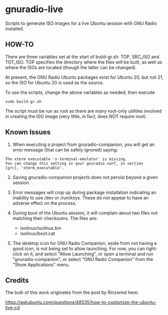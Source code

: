 # gnuradio-live

Scripts to generate ISO images for a live Ubuntu session with GNU
Radio installed.

## HOW-TO

There are three variables set at the start of build-gr.sh: TOP,
SRC_ISO and TGT_ISO.  TOP specifies the directory where the files will
be built, as well as where the ISOs are located (though the latter can
be changed).

At present, the GNU Radio Ubuntu packages exist for Ubuntu 20, but not
21, so the ISO for Ubuntu 20 is used as the source.

To use the scripts, change the above variables as needed, then execute
```
sudo build-gr.sh
```

The script must be run as root as there are many root-only utilities
involved in creating the ISO image (very little, in fact, does NOT
require root).

## Known Issues

1. When executing a project from gnuradio-companion, you will get an
error message (that can be safely ignored) saying:
```
The xterm executable 'x-terminal-emulator' is missing.
You can change this setting in your gnuradio.conf, in section
[grc], 'xterm_executable'.
```

2. Saving gnuradio-companion projects does not persist beyond a given session.

3. Error messages will crop up during package installation indicating an
inability to use /dev or /run/ksys.  These do not appear to have an
adverse effect on the process.

4. During boot of the Ubuntu session, it will complain about two files
not matching their checksums.  The files are:
   - isolinux/isolinux.bin
   - isolinux/boot.cat

5. The desktop icon for GNU Radio Companion, aside from not having a
good icon, is not being set to allow launching.  For now, you can
right-click on it, and select "Allow Launching", or open a terminal
and run "gnuradio-companion", or select "GNU Radio Companion" from the
"Show Applications" menu.

## Credits

The bulk of this work originates from the post by Rinzwind here:

https://askubuntu.com/questions/48535/how-to-customize-the-ubuntu-live-cd

